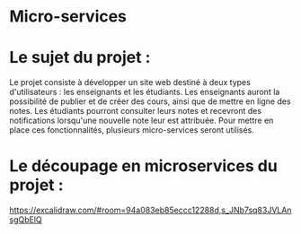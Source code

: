 # Micro-services

# Le sujet du projet :

Le projet consiste à développer un site web destiné à deux types d'utilisateurs : les enseignants et les étudiants. Les enseignants auront la possibilité de publier et de créer des cours, ainsi que de mettre en ligne des notes. Les étudiants pourront consulter leurs notes et recevront des notifications lorsqu'une nouvelle note leur est attribuée. Pour mettre en place ces fonctionnalités, plusieurs micro-services seront utilisés.


# Le découpage en microservices du projet : 

https://excalidraw.com/#room=94a083eb85eccc12288d,s_JNb7sq83JVLAnsgQbElQ
